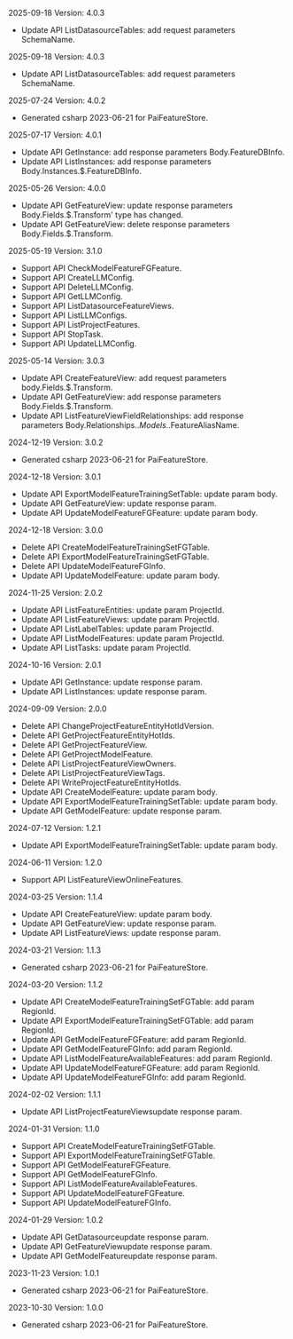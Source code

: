 2025-09-18 Version: 4.0.3
- Update API ListDatasourceTables: add request parameters SchemaName.


2025-09-18 Version: 4.0.3
- Update API ListDatasourceTables: add request parameters SchemaName.


2025-07-24 Version: 4.0.2
- Generated csharp 2023-06-21 for PaiFeatureStore.

2025-07-17 Version: 4.0.1
- Update API GetInstance: add response parameters Body.FeatureDBInfo.
- Update API ListInstances: add response parameters Body.Instances.$.FeatureDBInfo.


2025-05-26 Version: 4.0.0
- Update API GetFeatureView: update response parameters Body.Fields.$.Transform' type has changed.
- Update API GetFeatureView: delete response parameters Body.Fields.$.Transform.


2025-05-19 Version: 3.1.0
- Support API CheckModelFeatureFGFeature.
- Support API CreateLLMConfig.
- Support API DeleteLLMConfig.
- Support API GetLLMConfig.
- Support API ListDatasourceFeatureViews.
- Support API ListLLMConfigs.
- Support API ListProjectFeatures.
- Support API StopTask.
- Support API UpdateLLMConfig.


2025-05-14 Version: 3.0.3
- Update API CreateFeatureView: add request parameters body.Fields.$.Transform.
- Update API GetFeatureView: add response parameters Body.Fields.$.Transform.
- Update API ListFeatureViewFieldRelationships: add response parameters Body.Relationships.$.Models.$.FeatureAliasName.


2024-12-19 Version: 3.0.2
- Generated csharp 2023-06-21 for PaiFeatureStore.

2024-12-18 Version: 3.0.1
- Update API ExportModelFeatureTrainingSetTable: update param body.
- Update API GetFeatureView: update response param.
- Update API UpdateModelFeatureFGFeature: update param body.


2024-12-18 Version: 3.0.0
- Delete API CreateModelFeatureTrainingSetFGTable.
- Delete API ExportModelFeatureTrainingSetFGTable.
- Delete API UpdateModelFeatureFGInfo.
- Update API UpdateModelFeature: update param body.


2024-11-25 Version: 2.0.2
- Update API ListFeatureEntities: update param ProjectId.
- Update API ListFeatureViews: update param ProjectId.
- Update API ListLabelTables: update param ProjectId.
- Update API ListModelFeatures: update param ProjectId.
- Update API ListTasks: update param ProjectId.


2024-10-16 Version: 2.0.1
- Update API GetInstance: update response param.
- Update API ListInstances: update response param.


2024-09-09 Version: 2.0.0
- Delete API ChangeProjectFeatureEntityHotIdVersion.
- Delete API GetProjectFeatureEntityHotIds.
- Delete API GetProjectFeatureView.
- Delete API GetProjectModelFeature.
- Delete API ListProjectFeatureViewOwners.
- Delete API ListProjectFeatureViewTags.
- Delete API WriteProjectFeatureEntityHotIds.
- Update API CreateModelFeature: update param body.
- Update API ExportModelFeatureTrainingSetTable: update param body.
- Update API GetModelFeature: update response param.


2024-07-12 Version: 1.2.1
- Update API ExportModelFeatureTrainingSetTable: update param body.


2024-06-11 Version: 1.2.0
- Support API ListFeatureViewOnlineFeatures.


2024-03-25 Version: 1.1.4
- Update API CreateFeatureView: update param body.
- Update API GetFeatureView: update response param.
- Update API ListFeatureViews: update response param.


2024-03-21 Version: 1.1.3
- Generated csharp 2023-06-21 for PaiFeatureStore.

2024-03-20 Version: 1.1.2
- Update API CreateModelFeatureTrainingSetFGTable: add param RegionId.
- Update API ExportModelFeatureTrainingSetFGTable: add param RegionId.
- Update API GetModelFeatureFGFeature: add param RegionId.
- Update API GetModelFeatureFGInfo: add param RegionId.
- Update API ListModelFeatureAvailableFeatures: add param RegionId.
- Update API UpdateModelFeatureFGFeature: add param RegionId.
- Update API UpdateModelFeatureFGInfo: add param RegionId.


2024-02-02 Version: 1.1.1
- Update API ListProjectFeatureViewsupdate response param.


2024-01-31 Version: 1.1.0
- Support API CreateModelFeatureTrainingSetFGTable.
- Support API ExportModelFeatureTrainingSetFGTable.
- Support API GetModelFeatureFGFeature.
- Support API GetModelFeatureFGInfo.
- Support API ListModelFeatureAvailableFeatures.
- Support API UpdateModelFeatureFGFeature.
- Support API UpdateModelFeatureFGInfo.


2024-01-29 Version: 1.0.2
- Update API GetDatasourceupdate response param.
- Update API GetFeatureViewupdate response param.
- Update API GetModelFeatureupdate response param.


2023-11-23 Version: 1.0.1
- Generated csharp 2023-06-21 for PaiFeatureStore.

2023-10-30 Version: 1.0.0
- Generated csharp 2023-06-21 for PaiFeatureStore.

